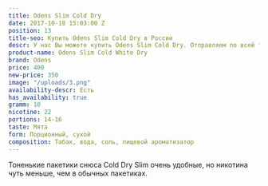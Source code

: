 ```yaml
---
title: Odens Slim Cold Dry
date: 2017-10-18 15:03:00 Z
position: 13
title-seo: Купить Odens Slim Cold Dry в России
descr: У нас Вы можете купить Odens Slim Cold Dry. Отправляем по всей территории России.
product-name: Odens Slim Cold White Dry
brand: Odens
price: 400
new-price: 350
image: "/uploads/3.png"
availability-descr: Есть
has_availability: true
gramm: 10
nicotine: 22
portions: 14-16
taste: Мята
form: Порционный, сухой
composition: Табак, вода, соль, пищевой ароматизатор
---
```


Тоненькие пакетики снюса Cold Dry Slim очень удобные, но никотина чуть меньше, чем в обычных пакетиках.